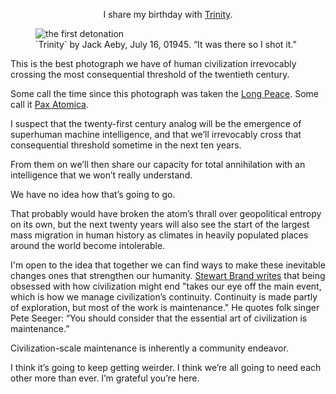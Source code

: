 
<p style="text-align: center;">I share my birthday with <a href="https://en.wikipedia.org/wiki/Trinity_(nuclear_test)">Trinity</a>.</p>

<figure>
  <img src="/hero-trinity.jpg" alt="the first detonation">
  <figcaption>`Trinity` by Jack Aeby, July 16, 01945. “It was there so I shot it.”</figcaption>
</figure>

This is the best photograph we have of human civilization irrevocably crossing the most consequential threshold of the twentieth century.

Some call the time since this photograph was taken the [Long Peace](https://en.wikipedia.org/wiki/Long_Peace). Some call it [Pax Atomica](https://en.wikipedia.org/wiki/Pax_Atomica). 

I suspect that the twenty-first century analog will be the emergence of superhuman machine intelligence, and that we’ll irrevocably cross that consequential threshold sometime in the next ten years.

From them on we’ll then share our capacity for total annihilation with an intelligence that we won’t really understand. 

We have no idea how that’s going to go.

That probably would have broken the atom’s thrall over geopolitical entropy on its own, but the next twenty years will also see the start of the largest mass migration in human history as climates in heavily populated places around the world become intolerable.

I'm open to the idea that together we can find ways to make these inevitable changes ones that strengthen our humanity. <a href="https://longnow.org/ideas/elements-of-a-durable-civilization/">Stewart Brand writes</a> that being obsessed with how civilization might end "takes our eye off the main event, which is how we manage civilization’s continuity. Continuity is made partly of exploration, but most of the work is maintenance." He quotes folk singer Pete Seeger: “You should consider that the essential art of civilization is maintenance.” 

Civilization-scale maintenance is inherently a community endeavor.

I think it’s going to keep getting weirder.  I think we’re all going to need each other more than ever. I’m grateful you’re here. 
